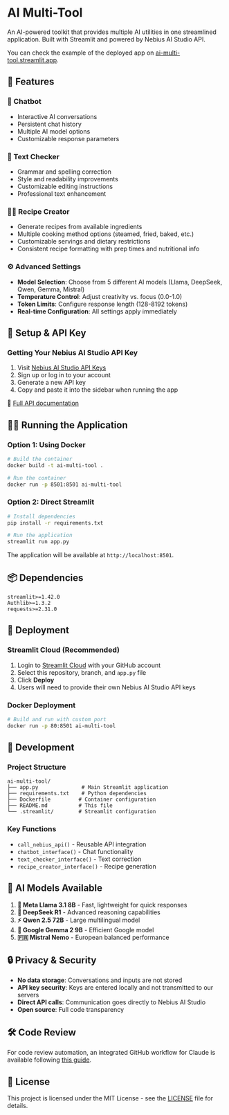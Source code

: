 # AI Multi-Tool

An AI-powered toolkit that provides multiple AI utilities in one streamlined application. Built with Streamlit and powered by Nebius AI Studio API.

You can check the example of the deployed app on [ai-multi-tool.streamlit.app](https://ai-multi-tool.streamlit.app/).

## 🚀 Features

### 💬 Chatbot
- Interactive AI conversations
- Persistent chat history
- Multiple AI model options
- Customizable response parameters

### 📝 Text Checker
- Grammar and spelling correction
- Style and readability improvements
- Customizable editing instructions
- Professional text enhancement

### 👨‍🍳 Recipe Creator
- Generate recipes from available ingredients
- Multiple cooking method options (steamed, fried, baked, etc.)
- Customizable servings and dietary restrictions
- Consistent recipe formatting with prep times and nutritional info

### ⚙️ Advanced Settings
- **Model Selection**: Choose from 5 different AI models (Llama, DeepSeek, Qwen, Gemma, Mistral)
- **Temperature Control**: Adjust creativity vs. focus (0.0-1.0)
- **Token Limits**: Configure response length (128-8192 tokens)
- **Real-time Configuration**: All settings apply immediately

## 🔧 Setup & API Key

### Getting Your Nebius AI Studio API Key
1. Visit [Nebius AI Studio API Keys](https://studio.nebius.com/settings/api-keys)
2. Sign up or log in to your account
3. Generate a new API key
4. Copy and paste it into the sidebar when running the app

📖 [Full API documentation](https://docs.nebius.com/studio/api/authentication)

## 🏃‍♂️ Running the Application

### Option 1: Using Docker
```bash
# Build the container
docker build -t ai-multi-tool .

# Run the container
docker run -p 8501:8501 ai-multi-tool
```

### Option 2: Direct Streamlit
```bash
# Install dependencies
pip install -r requirements.txt

# Run the application
streamlit run app.py
```

The application will be available at `http://localhost:8501`.

## 📦 Dependencies

```
streamlit>=1.42.0
Authlib>=1.3.2  
requests>=2.31.0
```

## 🚀 Deployment

### Streamlit Cloud (Recommended)
1. Login to [Streamlit Cloud](https://share.streamlit.io/) with your GitHub account
2. Select this repository, branch, and `app.py` file
3. Click **Deploy**
4. Users will need to provide their own Nebius AI Studio API keys

### Docker Deployment
```bash
# Build and run with custom port
docker run -p 80:8501 ai-multi-tool
```

## 🔄 Development

### Project Structure
```
ai-multi-tool/
├── app.py              # Main Streamlit application
├── requirements.txt    # Python dependencies
├── Dockerfile         # Container configuration
├── README.md          # This file
└── .streamlit/        # Streamlit configuration
```

### Key Functions
- `call_nebius_api()` - Reusable API integration
- `chatbot_interface()` - Chat functionality
- `text_checker_interface()` - Text correction
- `recipe_creator_interface()` - Recipe generation

## 🤖 AI Models Available

1. **🚀 Meta Llama 3.1 8B** - Fast, lightweight for quick responses
2. **🧠 DeepSeek R1** - Advanced reasoning capabilities
3. **⚡ Qwen 2.5 72B** - Large multilingual model
4. **🔬 Google Gemma 2 9B** - Efficient Google model
5. **🇫🇷 Mistral Nemo** - European balanced performance

## 🔒 Privacy & Security

- **No data storage**: Conversations and inputs are not stored
- **API key security**: Keys are entered locally and not transmitted to our servers
- **Direct API calls**: Communication goes directly to Nebius AI Studio
- **Open source**: Full code transparency

## 🛠️ Code Review

For code review automation, an integrated GitHub workflow for Claude is available following [this guide](https://docs.anthropic.com/en/docs/claude-code/github-actions).

## 📄 License

This project is licensed under the MIT License - see the [LICENSE](LICENSE) file for details.